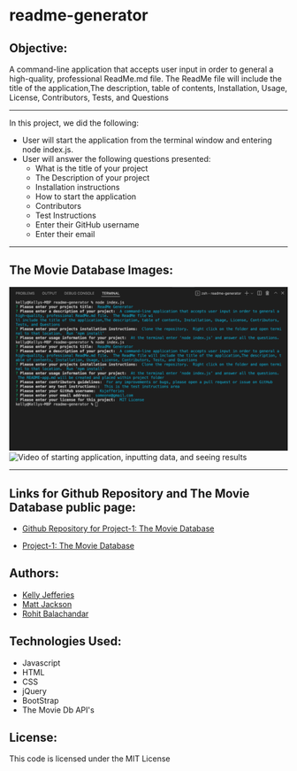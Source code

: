 # readme-generator

## Objective:

A command-line application that accepts user input in order to general a high-quality, professional ReadMe.md file.  The ReadMe file will include the title of the application,The description, table of contents, Installation, Usage, License, Contributors, Tests, and Questions

-----
In this project, we did the following:

- User will start the application from the terminal window and entering node index.js.
- User will answer the following questions presented:
    * What is the title of your project
    * The Description of your project
    * Installation instructions
    * How to start the application
    * Contributors
    * Test Instructions
    * Enter their GitHub username
    * Enter their email
-----

## The Movie Database Images:

![Screenshot starting application and questions](./assets/images/readme-generator-input.png)
![Video of starting application, inputting data, and seeing results](https://drive.google.com/file/d/1b0nRqulvftn53W5Jgbx4t6BI1RB_o3xY/view?usp=sharing)

-----
## Links for Github Repository and The Movie Database public page:

- [Github Repository for Project-1: The Movie Database](https://github.com/ksjefferies/project-1)

- [Project-1: The Movie Database](https://ksjefferies.github.io/project-1/)

## Authors:

- [Kelly Jefferies](https://github.com/ksjefferies)
- [Matt Jackson](https://github.com/Matt4292)
- [Rohit Balachandar](https://github.com/Robala98)

## Technologies Used:

- Javascript
- HTML
- CSS
- jQuery
- BootStrap
- The Movie Db API's

## License:

This code is licensed under the MIT License